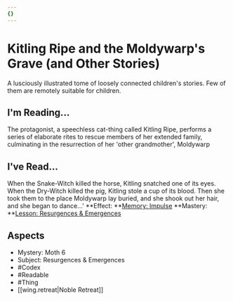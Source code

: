 ```yaml
---
{}
---
```

# Kitling Ripe and the Moldywarp's Grave (and Other Stories)
A lusciously illustrated tome of loosely connected children's stories. Few of them are remotely suitable for children.
## I'm Reading...
The protagonist, a speechless cat-thing called Kitling Ripe, performs a series of elaborate rites to rescue members of her extended family, culminating in the resurrection of her 'other grandmother', Moldywarp
## I've Read...
When the Snake-Witch killed the horse, Kitling snatched one of its eyes. When the Dry-Witch killed the pig, Kitling stole a cup of its blood. Then she took them to the place Moldywarp lay buried, and she shook out her hair, and she began to dance…'
**Effect: **[Memory: Impulse](https://uadaf.theevilroot.xyz/rowenarium/element/mem.impulse)
**Mastery: **[Lesson: Resurgences & Emergences](https://uadaf.theevilroot.xyz/rowenarium/element/x.resurgences.emergences)
## Aspects
- Mystery: Moth 6
- Subject: Resurgences & Emergences
- #Codex
- #Readable
- #Thing
- [[wing.retreat|Noble Retreat]]